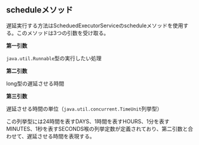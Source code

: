 ## scheduleメソッド

遅延実行する方法はScheduedExecutorServiceのscheduleメソッドを使用する。このメソッドは3つの引数を受け取る。

**第一引数**

`java.util.Runnable`型の実行したい処理

**第二引数**

long型の遅延させる時間

**第三引数**

遅延させる時間の単位（`java.util.concurrent.TimeUnit`列挙型）

この列挙型には24時間を表すDAYS、1時間を表すHOURS、1分を表すMINUTES、1秒を表すSECONDS喉の列挙定数が定義されており、第二引数と合わせて、遅延させる時間を表現する。

